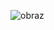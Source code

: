 ![obraz](https://user-images.githubusercontent.com/115999028/201517090-b63c07e2-1e88-4403-a156-d81af6fd605d.png)
